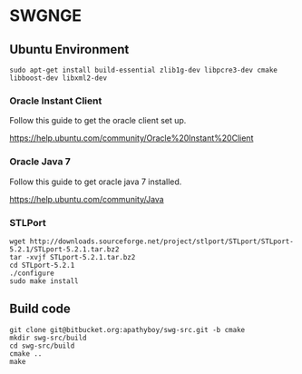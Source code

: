 # SWGNGE

## Ubuntu Environment

	sudo apt-get install build-essential zlib1g-dev libpcre3-dev cmake libboost-dev libxml2-dev

### Oracle Instant Client

Follow this guide to get the oracle client set up. 

https://help.ubuntu.com/community/Oracle%20Instant%20Client

### Oracle Java 7

Follow this guide to get oracle java 7 installed.

https://help.ubuntu.com/community/Java

### STLPort

	wget http://downloads.sourceforge.net/project/stlport/STLport/STLport-5.2.1/STLport-5.2.1.tar.bz2
	tar -xvjf STLport-5.2.1.tar.bz2
	cd STLport-5.2.1
	./configure
	sudo make install

## Build code

	git clone git@bitbucket.org:apathyboy/swg-src.git -b cmake
	mkdir swg-src/build
	cd swg-src/build
	cmake ..
	make


